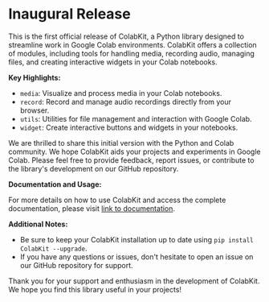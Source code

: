 # Inaugural Release

This is the first official release of ColabKit, a Python library designed to streamline work in Google Colab environments. ColabKit offers a collection of modules, including tools for handling media, recording audio, managing files, and creating interactive widgets in your Colab notebooks.

**Key Highlights:**

- `media`: Visualize and process media in your Colab notebooks.
- `record`: Record and manage audio recordings directly from your browser.
- `utils`: Utilities for file management and interaction with Google Colab.
- `widget`: Create interactive buttons and widgets in your notebooks.

We are thrilled to share this initial version with the Python and Colab community. We hope ColabKit aids your projects and experiments in Google Colab. Please feel free to provide feedback, report issues, or contribute to the library's development on our GitHub repository.

**Documentation and Usage:**

For more details on how to use ColabKit and access the complete documentation, please visit [link to documentation](https://github.com/wipodev/ColabKit/tree/main/docs).

**Additional Notes:**

- Be sure to keep your ColabKit installation up to date using `pip install ColabKit --upgrade`.
- If you have any questions or issues, don't hesitate to open an issue on our GitHub repository for support.

Thank you for your support and enthusiasm in the development of ColabKit. We hope you find this library useful in your projects!
